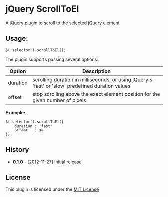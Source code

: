 # jQuery ScrollToEl

A jQuery plugin to scroll to the selected jQuery element

## Usage:

    $('selector').scrollToEl();

The plugin supports passing several options:


| Option            | Description                                                                                                                   |
| ----------------- | ----------------------------------------------------------------------------------------------------------------------------- |
| duration          | scrolling duration in milliseconds, or using jQuery's 'fast' or 'slow' predefined duration values                             |
| offset            | stop scrolling above the exact element position for the given number of pixels                                                |


**Example:**

    $('selector').scrollToEl({
        duration : 'fast'
      , offset   : 20
    });

## History

  * **0.1.0** - [2012-11-27] Initial release

## License

This plugin is licensed under the [MIT License](https://github.com/zappan/jquery.scrollToEl/blob/master/LICENSE.txt)
